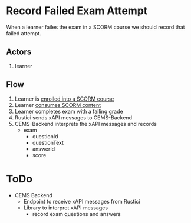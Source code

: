# Record Failed Exam Attempt

When a learner failes the exam in a SCORM course we should record that failed attempt.

## Actors
1. learner

## Flow
1. Learner is [enrolled into a SCORM course]
1. Learner [consumes SCORM content]
1. Learner completes exam with a failing grade
1. Rustici sends xAPI messages to CEMS-Backend
1. CEMS-Backend interprets the xAPI messages and records
    - exam
      - questionId
      - questionText
      - answerId
      - score

# ToDo
- CEMS Backend
  - Endpoint to receive xAPI messages from Rustici
  - Library to interpret xAPI messages
    - record exam questions and answers

[enrolled into a SCORM course]: UseCase/ScormCourseEnrollment.md
[consumes SCORM content]: UseCase/ConsumeScormContent.md

